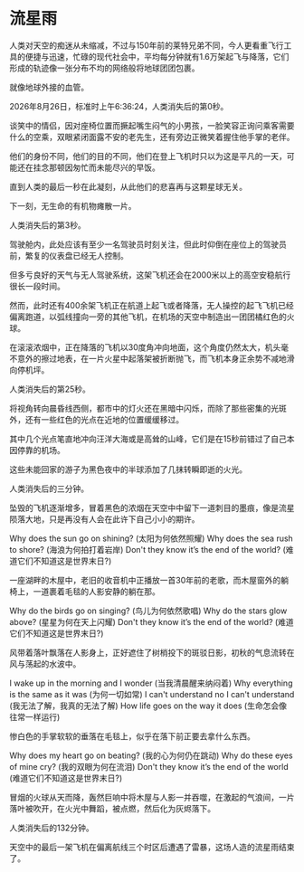 # 流星雨

人类对天空的痴迷从未缩减，不过与150年前的莱特兄弟不同，今人更看重飞行工具的便捷与迅速，忙碌的现代社会中，平均每分钟就有1.6万架起飞与降落，它们形成的轨迹像一张分布不均的网络般将地球团团包裹。

就像地球外接的血管。

2026年8月26日，标准时上午6:36:24，人类消失后的第0秒。

谈笑中的情侣，因对座椅位置而撅起嘴生闷气的小男孩，一脸笑容正询问乘客需要什么的空乘，双眼紧闭面露不安的老先生，还有旁边正微笑着握住他手掌的老伴。

他们的身份不同，他们的目的不同，他们在登上飞机时只以为这是平凡的一天，可能还在挂念那顿因匆忙而未能尽兴的早饭。

直到人类的最后一秒在此凝刻，从此他们的悲喜再与这颗星球无关。

下一刻，无生命的有机物瘫散一片。

人类消失后的第3秒。

驾驶舱内，此处应该有至少一名驾驶员时刻关注，但此时仰倒在座位上的驾驶员前，繁复的仪表盘已经无人控制。

但多亏良好的天气与无人驾驶系统，这架飞机还会在2000米以上的高空安稳航行很长一段时间。

然而，此时还有400余架飞机正在航道上起飞或者降落，无人操控的起飞飞机已经偏离跑道，以弧线撞向一旁的其他飞机，在机场的天空中制造出一团团橘红色的火球。

在滚滚浓烟中，正在降落的飞机以30度角冲向地面，这个角度仍然太大，机头毫不意外的擦过地表，在一片火星中起落架被折断抛飞，而飞机本身正余势不减地滑向停机坪。

人类消失后的第25秒。

将视角转向晨昏线西侧，都市中的灯火还在黑暗中闪烁，而除了那些密集的光斑外，还有一些红色的光点在近地的位置缓缓移过。

其中几个光点笔直地冲向汪洋大海或是高耸的山峰，它们是在15秒前错过了自己本因停靠的机场。

这些未能回家的游子为黑色夜中的半球添加了几抹转瞬即逝的火光。

人类消失后的三分钟。

坠毁的飞机逐渐增多，冒着黑色的浓烟在天空中中留下一道刺目的墨痕，像是流星陨落大地，只是再没有人会在此许下自己小小的期许。

Why does the sun go on shining?
(太阳为何依然照耀)
Why does the sea rush to shore?
(海浪为何拍打着岩岸)
Don't they know it’s the end of the world?
(难道它们不知道这是世界末日?)

一座湖畔的木屋中，老旧的收音机中正播放一首30年前的老歌，而木屋窗外的躺椅上，一道裹着毛毯的人影安静的躺在那。

Why do the birds go on singing?
(鸟儿为何依然歌唱)
Why do the stars glow above?
(星星为何在天上闪耀)
Don't they know it’s the end of the world?
(难道它们不知道这是世界末日?)

风带着落叶飘落在人影身上，正好遮住了树梢投下的斑驳日影，初秋的气息流转在风与荡起的水波中。

I wake up in the morning and I wonder
(当我清晨醒来纳闷着)
Why everything is the same as it was
(为何一切如常)
I can't understand no I can't understand
(我无法了解，我真的无法了解)
How life goes on the way it does
(生命怎会像往常一样运行)

惨白色的手掌软软的垂落在毛毯上，似乎在落下前正要去拿什么东西。

Why does my heart go on beating?
(我的心为何仍在跳动)
Why do these eyes of mine cry?
(我的双眼为何在流泪)
Don't they know it’s the end of the world
(难道它们不知道这是世界末日?)

冒烟的火球从天而降，轰然巨响中将木屋与人影一并吞噬，在激起的气浪间，一片落叶被吹开，在火光中舞蹈，被点燃，然后化为灰烬落下。

人类消失后的132分钟。

天空中的最后一架飞机在偏离航线三个时区后遭遇了雷暴，这场人造的流星雨结束了。













